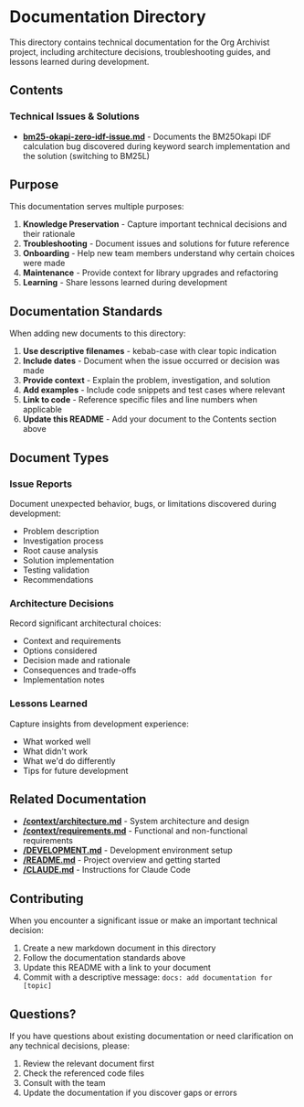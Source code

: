 # Documentation Directory

This directory contains technical documentation for the Org Archivist project, including architecture decisions, troubleshooting guides, and lessons learned during development.

## Contents

### Technical Issues & Solutions

- **[bm25-okapi-zero-idf-issue.md](bm25-okapi-zero-idf-issue.md)** - Documents the BM25Okapi IDF calculation bug discovered during keyword search implementation and the solution (switching to BM25L)

## Purpose

This documentation serves multiple purposes:

1. **Knowledge Preservation** - Capture important technical decisions and their rationale
2. **Troubleshooting** - Document issues and solutions for future reference
3. **Onboarding** - Help new team members understand why certain choices were made
4. **Maintenance** - Provide context for library upgrades and refactoring
5. **Learning** - Share lessons learned during development

## Documentation Standards

When adding new documents to this directory:

1. **Use descriptive filenames** - kebab-case with clear topic indication
2. **Include dates** - Document when the issue occurred or decision was made
3. **Provide context** - Explain the problem, investigation, and solution
4. **Add examples** - Include code snippets and test cases where relevant
5. **Link to code** - Reference specific files and line numbers when applicable
6. **Update this README** - Add your document to the Contents section above

## Document Types

### Issue Reports
Document unexpected behavior, bugs, or limitations discovered during development:
- Problem description
- Investigation process
- Root cause analysis
- Solution implementation
- Testing validation
- Recommendations

### Architecture Decisions
Record significant architectural choices:
- Context and requirements
- Options considered
- Decision made and rationale
- Consequences and trade-offs
- Implementation notes

### Lessons Learned
Capture insights from development experience:
- What worked well
- What didn't work
- What we'd do differently
- Tips for future development

## Related Documentation

- **[/context/architecture.md](../context/architecture.md)** - System architecture and design
- **[/context/requirements.md](../context/requirements.md)** - Functional and non-functional requirements
- **[/DEVELOPMENT.md](../DEVELOPMENT.md)** - Development environment setup
- **[/README.md](../README.md)** - Project overview and getting started
- **[/CLAUDE.md](../CLAUDE.md)** - Instructions for Claude Code

## Contributing

When you encounter a significant issue or make an important technical decision:

1. Create a new markdown document in this directory
2. Follow the documentation standards above
3. Update this README with a link to your document
4. Commit with a descriptive message: `docs: add documentation for [topic]`

## Questions?

If you have questions about existing documentation or need clarification on any technical decisions, please:

1. Review the relevant document first
2. Check the referenced code files
3. Consult with the team
4. Update the documentation if you discover gaps or errors

